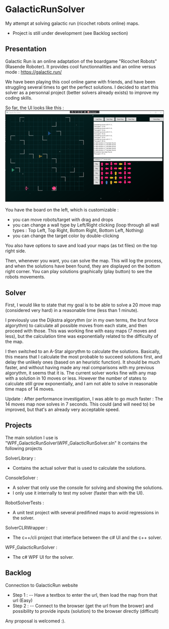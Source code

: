 # GalacticRunSolver

My attempt at solving galactic run (ricochet robots online) maps.
- Project is still under development (see Backlog section)

## Presentation

Galactic Run is an online adaptation of the boardgame "Ricochet Robots" (Rasende Roboter).
It provides cool functionnalities and an online versus mode : https://galactic.run/

We have been playing this cool online game with friends, and have been struggling several times to get the perfect solutions.
I decided to start this solver as a personnal project (better solvers already exists) to improve my coding skills.

So far, the UI looks like this : 
![Banner](https://github.com/TheArtyMorty/GalacticRunSolver/blob/main/Documentation/ReadMe_Global.png)

You have the board on the left, which is customizable :
- you can move robots/target with drag and drops
- you can change a wall type by Left/Right clicking (loop through all wall types : Top Left, Top Right, Bottom Right, Bottom Left, Nothing)
- you can change the target color by double-clicking 

You also have options to save and load your maps (as txt files) on the top right side.

Then, whenever you want, you can solve the map.
This will log the process, and when the solutions have been found, they are displayed on the bottom right corner.
You can play solutions graphically (play button) to see the robots movements.

## Solver

First, I would like to state that my goal is to be able to solve a 20 move map (considered very hard) in a reasonable time (less than 1 minute).

I previously use the Dijkstra algorythm (or in my own terms, the brut force algorythm) to calculate all possible moves from each state, and then proceed with those.
This was working fine with easy maps (7 moves and less), but the calculation time was exponentially related to the difficulty of the map.

I then switched to an A-Star algorythm to calculate the solutions.
Basically, this means that I calculate the most probable to succeed solutions first, and delay the unlikely ones (based on an heuristic function).
It should be much faster, and without having made any real comparisons with my previous algorythm, it seems that it is. 
The current solver works fine with any map with a solution in 10 moves or less.
However the number of states to calculate still grow exponentially, and I am not able to solve in reasonable time maps of 14 moves.

Update : After performance investigation, I was able to go much faster :
The 14 moves map now solves in 7 seconds. This could (and will need to) be improved, but that's an already very acceptable speed.

## Projects

The main solution I use is "WPF_GalacticRunSolver\WPF_GalacticRunSolver.sln"
It contains the following projects 

SolverLibrary :
- Contains the actual solver that is used to calculate the solutions. 

ConsoleSolver : 
- A solver that only use the console for solving and showing the solutions.
- I only use it internally to test my solver (faster than with the UI).

RobotSolverTests :
- A unit test project with several predifined maps to avoid regressions in the solver.

SolverCLRWrapper :
- The c++/cli project that interface between the c# UI and the c++ solver.

WPF_GalacticRunSolver :
- The c# WPF UI for the solver. 

## Backlog

Connection to GalacticRun website
- Step 1 : 
-- Have a textbox to enter the url, then load the map from that url (Easy)
- Step 2 :
-- Connect to the browser (get the url from the brower) and possibility to provide inputs (solution) to the browser directly (difficult)

Any proposal is welcomed :).
